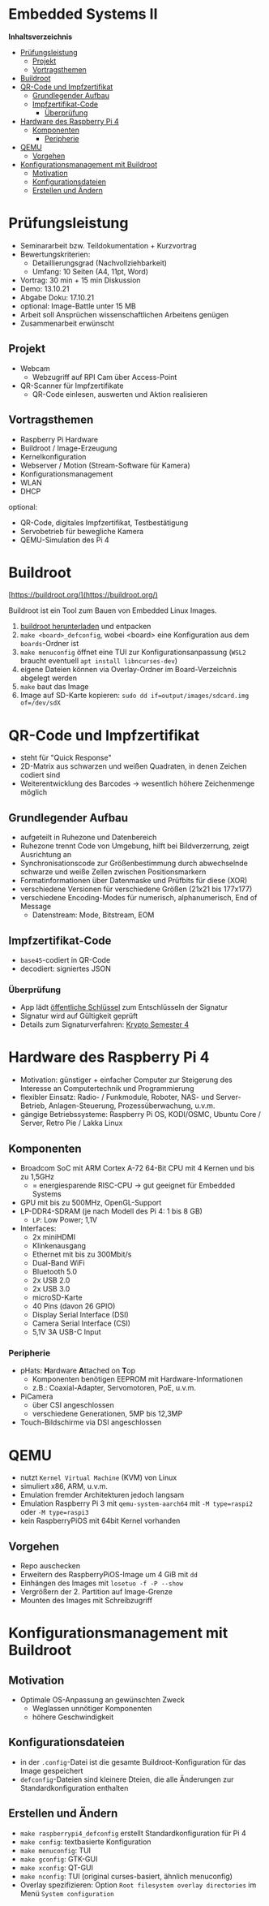 <!----------
title: "Embedded Systems II"
date: "Semester 5"
keywords: [Embedded Systems II, EMB, DHGE, Semester 5]
---------->

Embedded Systems II
===================

<!-- START doctoc generated TOC please keep comment here to allow auto update -->
<!-- DON'T EDIT THIS SECTION, INSTEAD RE-RUN doctoc TO UPDATE -->
**Inhaltsverzeichnis**

- [Prüfungsleistung](#pr%C3%BCfungsleistung)
  - [Projekt](#projekt)
  - [Vortragsthemen](#vortragsthemen)
- [Buildroot](#buildroot)
- [QR-Code und Impfzertifikat](#qr-code-und-impfzertifikat)
  - [Grundlegender Aufbau](#grundlegender-aufbau)
  - [Impfzertifikat-Code](#impfzertifikat-code)
    - [Überprüfung](#%C3%9Cberpr%C3%BCfung)
- [Hardware des Raspberry Pi 4](#hardware-des-raspberry-pi-4)
  - [Komponenten](#komponenten)
    - [Peripherie](#peripherie)
- [QEMU](#qemu)
  - [Vorgehen](#vorgehen)
- [Konfigurationsmanagement mit Buildroot](#konfigurationsmanagement-mit-buildroot)
  - [Motivation](#motivation)
  - [Konfigurationsdateien](#konfigurationsdateien)
  - [Erstellen und Ändern](#erstellen-und-%C3%84ndern)

<!-- END doctoc generated TOC please keep comment here to allow auto update -->

<!--newpage-->

# Prüfungsleistung

- Seminararbeit bzw. Teildokumentation + Kurzvortrag
- Bewertungskriterien:
  - Detaillierungsgrad (Nachvollziehbarkeit)
  - Umfang: 10 Seiten (A4, 11pt, Word)
- Vortrag: 30 min + 15 min Diskussion
- Demo: 13.10.21
- Abgabe Doku: 17.10.21
- optional: Image-Battle unter 15 MB
- Arbeit soll Ansprüchen wissenschaftlichen Arbeitens genügen
- Zusammenarbeit erwünscht

## Projekt

- Webcam
  - Webzugriff auf RPI Cam über Access-Point
- QR-Scanner für Impfzertifikate
  - QR-Code einlesen, auswerten und Aktion realisieren

## Vortragsthemen

- Raspberry Pi Hardware
- Buildroot / Image-Erzeugung
- Kernelkonfiguration
- Webserver / Motion (Stream-Software für Kamera)
- Konfigurationsmanagement
- WLAN<!--gemacht von Ben, -edict, Max-->
- DHCP

optional:

- QR-Code, digitales Impfzertifikat, Testbestätigung
- Servobetrieb für bewegliche Kamera
- QEMU-Simulation des Pi 4

# Buildroot

[https://buildroot.org/](https://buildroot.org/)

Buildroot ist ein Tool zum Bauen von Embedded Linux Images.

1. [buildroot herunterladen](https://buildroot.org/downloads/buildroot-2021.02.4.tar.gz) und entpacken
2. `make <board>_defconfig`, wobei \<board\> eine Konfiguration aus dem `boards`-Ordner ist
3. `make menuconfig` öffnet eine TUI zur Konfigurationsanpassung (`WSL2` braucht eventuell `apt install libncurses-dev`)
4. eigene Dateien können via Overlay-Ordner im Board-Verzeichnis abgelegt werden
5. `make` baut das Image
6. Image auf SD-Karte kopieren: `sudo dd if=output/images/sdcard.img of=/dev/sdX`

# QR-Code und Impfzertifikat

- steht für "Quick Response"
- 2D-Matrix aus schwarzen und weißen Quadraten, in denen Zeichen codiert sind
- Weiterentwicklung des Barcodes $\rightarrow$ wesentlich höhere Zeichenmenge möglich

## Grundlegender Aufbau

- aufgeteilt in Ruhezone und Datenbereich
- Ruhezone trennt Code von Umgebung, hilft bei Bildverzerrung, zeigt Ausrichtung an
- Synchronisationscode zur Größenbestimmung durch abwechselnde schwarze und weiße Zellen zwischen Positionsmarkern
- Formatinformationen über Datenmaske und Prüfbits für diese (XOR)
- verschiedene Versionen für verschiedene Größen (21x21 bis 177x177)
- verschiedene Encoding-Modes für numerisch, alphanumerisch, End of Message
  - Datenstream: Mode, Bitstream, EOM

## Impfzertifikat-Code

- ``base45``-codiert in QR-Code
- decodiert: signiertes JSON

### Überprüfung

- App lädt [öffentliche Schlüssel](https://github.com/HQJaTu/vacdec/blob/main/certs/roots/Digital_Green_Certificate_Signing_Keys.json) zum Entschlüsseln der Signatur
- Signatur wird auf Gültigkeit geprüft
- Details zum Signaturverfahren: [Krypto Semester 4](https://github.com/importPI19fromDHGE/dhge-pi19-sem4/tree/main/SWS-KUSCHE#hashes--signatur)

# Hardware des Raspberry Pi 4

- Motivation: günstiger + einfacher Computer zur Steigerung des Interesse an Computertechnik und Programmierung
- flexibler Einsatz: Radio- / Funkmodule, Roboter, NAS- und Server-Betrieb, Anlagen-Steuerung, Prozessüberwachung, u.v.m.
- gängige Betriebssysteme: Raspberry Pi OS, KODI/OSMC, Ubuntu Core / Server, Retro Pie / Lakka Linux

## Komponenten

- Broadcom SoC mit ARM Cortex A-72 64-Bit CPU mit 4 Kernen und bis zu 1,5GHz
  - = energiesparende RISC-CPU $\rightarrow$ gut geeignet für Embedded Systems
- GPU mit bis zu 500MHz, OpenGL-Support
- LP-DDR4-SDRAM (je nach Modell des Pi 4: 1 bis 8 GB)
  - ``LP``: Low Power; 1,1V
- Interfaces:
  - 2x miniHDMI
  - Klinkenausgang
  - Ethernet mit bis zu 300Mbit/s
  - Dual-Band WiFi
  - Bluetooth 5.0
  - 2x USB 2.0
  - 2x USB 3.0
  - microSD-Karte
  - 40 Pins (davon 26 GPIO)
  - Display Serial Interface (DSI)
  - Camera Serial Interface (CSI)
  - 5,1V 3A USB-C Input

### Peripherie

- pHats: **H**ardware **A**ttached on **T**op
  - Komponenten benötigen EEPROM mit Hardware-Informationen
  - z.B.: Coaxial-Adapter, Servomotoren, PoE, u.v.m.
- PiCamera
  - über CSI angeschlossen
  - verschiedene Generationen, 5MP bis 12,3MP
- Touch-Bildschirme via DSI angeschlossen

# QEMU

- nutzt ``Kernel Virtual Machine`` (KVM) von Linux
- simuliert x86, ARM, u.v.m.
- Emulation fremder Architekturen jedoch langsam
- Emulation Raspberry Pi 3 mit ``qemu-system-aarch64`` mit ``-M type=raspi2`` oder ``-M type=raspi3``
- kein RaspberryPiOS mit 64bit Kernel vorhanden

## Vorgehen

- Repo auschecken
- Erweitern des RaspberryPiOS-Image um 4 GiB mit ``dd``
- Einhängen des Images mit ``losetuo -f -P --show``
- Vergrößern der 2. Partition auf Image-Grenze
- Mounten des Images mit Schreibzugriff

# Konfigurationsmanagement mit Buildroot

## Motivation

- Optimale OS-Anpassung an gewünschten Zweck
  - Weglassen unnötiger Komponenten
  - höhere Geschwindigkeit<!--MEHR ENERGIE!-->

## Konfigurationsdateien

- in der ``.config``-Datei ist die gesamte Buildroot-Konfiguration für das Image gespeichert
- ``defconfig``-Dateien sind kleinere Dteien, die alle Änderungen zur Standardkonfiguration enthalten

## Erstellen und Ändern

- ``make raspberrypi4_defconfig`` erstellt Standardkonfiguration für Pi 4
- ``make config``: textbasierte Konfiguration
- ``make menuconfig``: TUI
- ``make gconfig``: GTK-GUI
- ``make xconfig``: QT-GUI
- ``make nconfig``: TUI (original curses-basiert, ähnlich menuconfig)
- Overlay spezifizieren: Option ``Root filesystem overlay directories`` im Menü ``System configuration``
